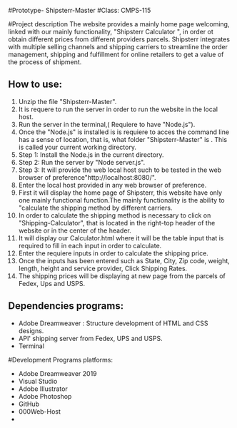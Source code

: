 #Prototype- Shipsterr-Master 
#Class: CMPS-115

#Project description 
The website provides a mainly home page welcoming, linked with our mainly functionality,
"Shipsterr Calculator ", in order ot obtain different prices from different providers parcels.
Shipsterr integrates with multiple selling channels and shipping carriers to streamline 
the order management, shipping and fulfillment for online retailers to get a value of the process of shipment. 

## How to use:

1. Unzip the file "Shipsterr-Master".
2. It is requere to run the server in order to run the website in the local host. 
3. Run the server in the terminal,( Requiere to have "Node.js").
4. Once the "Node.js" is installed is is requiere to acces the command line has a sense of location,
 that is, what folder "Shipsterr-Master" is . This is called your current working directory. 
5. Step 1: Install the Node.js in the current directory. 
6. Step 2: Run the server by "Node server.js".
7. Step 3: It will provide the web local host such to be tested in the web browser of preference"http://localhost:8080/".  
8. Enter the local host provided in any web browser of preference. 
9. First it will display the home page of Shipsterr, this website have only one mainly functional function.The mainly functionality is the 
ability to "calculate the shipping method by different carriers.
10. In order to calculate the shipping method is necessary to click on "Shipping-Calculator", that is located in the right-top header
of the website or in the center of the header.
11. It will display our Calculator.html where it will be the table input that is required to fill in each input in order to calculate.
12. Enter the requiere inputs in order to calculate the shipping price. 
13. Once the inputs has been entered such as State, City, Zip code, weight, length, height and service provider, Click Shipping Rates.
14. The shipping prices will be displaying at new page from the parcels of Fedex, Ups and USPS. 

## Dependencies programs:

* Adobe Dreamweaver : Structure development of HTML and CSS designs.  
* API' shipping server from Fedex, UPS and USPS.
* Terminal 


#Development Programs platforms: 

* Adobe Dreamweaver 2019 
* Visual Studio
* Adobe Illustrator
* Adobe Photoshop 
* GitHub 
* 000Web-Host 
*
